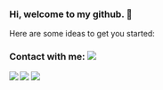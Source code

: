### Hi, welcome to my github. 👋

Here are some ideas to get you started:

<b><h3>Contact with me: <img src="https://img.icons8.com/material-sharp/24/000000/speech-bubble--v2.png"/></h3><b/>
 
 <a href="https://angilierdal.medium.com"><img src="https://img.icons8.com/color/48/000000/medium-monogram.png"/></a>
 <a href="https://www.instagram.com/erdal_angili"><img src="https://img.icons8.com/fluency/48/000000/instagram-new.png"/></a>
 <a href="https://www.linkedin.com/in/erdalangili/"><img src="https://img.icons8.com/color/50/000000/linkedin.png"/></a>
